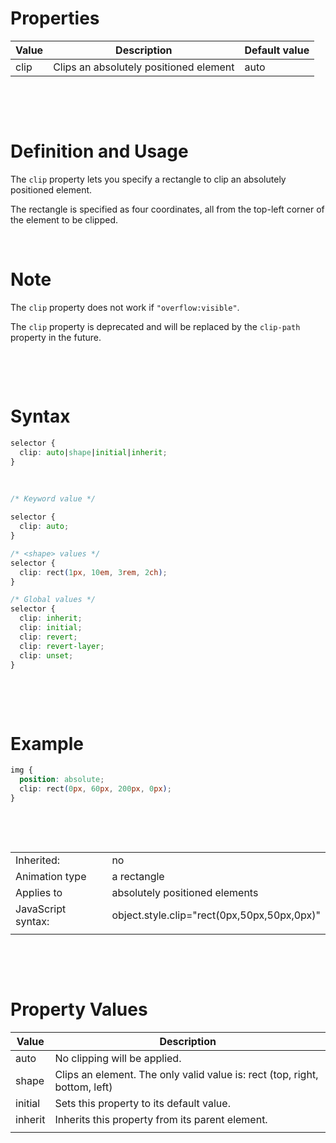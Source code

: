 # Properties

| Value | Description                            | Default value |
| ----- | -------------------------------------- | ------------- |
| clip  | Clips an absolutely positioned element | auto          |

&nbsp;

&nbsp;

# Definition and Usage

The `clip` property lets you specify a rectangle to clip an absolutely positioned element.

The rectangle is specified as four coordinates, all from the top-left corner of the element to be clipped.

&nbsp;

# Note

The `clip` property does not work if `"overflow:visible"`.

The `clip` property is deprecated and will be replaced by the `clip-path` property in the future.

&nbsp;

&nbsp;

# Syntax

```css
selector {
  clip: auto|shape|initial|inherit;
}
```

&nbsp;

```css
/* Keyword value */

selector {
  clip: auto;
}

/* <shape> values */
selector {
  clip: rect(1px, 10em, 3rem, 2ch);
}

/* Global values */
selector {
  clip: inherit;
  clip: initial;
  clip: revert;
  clip: revert-layer;
  clip: unset;
}
```

&nbsp;

&nbsp;

# Example

```css
img {
  position: absolute;
  clip: rect(0px, 60px, 200px, 0px);
}
```

&nbsp;

&nbsp;

|                    |                                             |
| ------------------ | ------------------------------------------- |
| Inherited:         | no                                          |
| Animation type     | a rectangle                                 |
| Applies to         | absolutely positioned elements              |
| JavaScript syntax: | object.style.clip="rect(0px,50px,50px,0px)" |
|                    |                                             |

&nbsp;

&nbsp;

# Property Values

| Value   | Description                                                                |
| ------- | -------------------------------------------------------------------------- |
| auto    | No clipping will be applied.                                               |
| shape   | Clips an element. The only valid value is: rect (top, right, bottom, left) |
| initial | Sets this property to its default value.                                   |
| inherit | Inherits this property from its parent element.                            |
|         |                                                                            |

&nbsp;

&nbsp;
